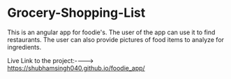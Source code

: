 # Grocery-Shopping-List
This is an angular app for foodie's. The user of the app can use it to find restaurants. The user can also provide pictures of food items to analyze for ingredients.


Live Link to the project:----> https://shubhamsingh040.github.io/foodie_app/
